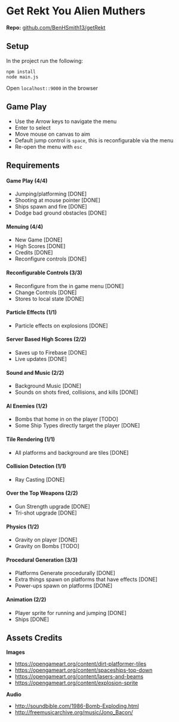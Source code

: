 # Get Rekt You Alien Muthers

**Repo:** [github.com/BenHSmith13/getRekt](https://github.com/BenHSmith13/getRekt)

## Setup
In the project run the following:
```
npm install
node main.js
```
Open `localhost::9000` in the browser

## Game Play
* Use the Arrow keys to navigate the menu
* Enter to select
* Move mouse on canvas to aim
* Default jump control is `space`, this is reconfigurable via the menu
* Re-open the menu with `esc`

## Requirements
#### Game Play (4/4)
* Jumping/platforming [DONE]
* Shooting at mouse pointer [DONE]
* Ships spawn and fire [DONE]
* Dodge bad ground obstacles [DONE]

#### Menuing (4/4)
* New Game [DONE]
* High Scores [DONE]
* Credits [DONE]
* Reconfigure controls [DONE]

#### Reconfigurable Controls (3/3)
* Reconfigure from the in game menu [DONE]
* Change Controls [DONE]
* Stores to local state [DONE]

#### Particle Effects (1/1)
* Particle effects on explosions [DONE]

#### Server Based High Scores (2/2)
* Saves up to Firebase [DONE]
* Live updates [DONE]

#### Sound and Music (2/2)
* Background Music [DONE]
* Sounds on shots fired, collisions, and kills [DONE]

#### AI Enemies (1/2)
* Bombs that home in on the player [TODO]
* Some Ship Types directly target the player [DONE]

#### Tile Rendering (1/1)
* All platforms and background are tiles [DONE]

#### Collision Detection (1/1)
* Ray Casting [DONE]

#### Over the Top Weapons (2/2)
* Gun Strength upgrade [DONE]
* Tri-shot upgrade [DONE]

#### Physics (1/2)
* Gravity on player [DONE]
* Gravity on Bombs [TODO]

#### Procedural Generation (3/3)
* Platforms Generate procedurally [DONE]
* Extra things spawn on platforms that have effects [DONE]
* Power-ups spawn on platforms [DONE]

#### Animation (2/2)
* Player sprite for running and jumping [DONE]
* Ships [DONE]


## Assets Credits
**Images**
* https://opengameart.org/content/dirt-platformer-tiles
* https://opengameart.org/content/spaceships-top-down
* https://opengameart.org/content/lasers-and-beams
* https://opengameart.org/content/explosion-sprite

**Audio**
* http://soundbible.com/1986-Bomb-Exploding.html
* http://freemusicarchive.org/music/Jono_Bacon/
